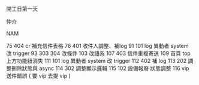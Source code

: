 開工日第一天

仲介




NAM

75	404 cr 補充信件表格
76	401 收件人調整、補log
91	101 log 異動者 system 改 trigger
93	303 304 改條件
103	改語系
107	403 信件重複寄送
109	首頁 top 上方功能紐消失
111	101 log 異動者 system 改 trigger
112	402 補 log
113	202 調整刪除狀態與 async
114	302 調整顯示邏輯
115	102 設備報廢 狀態調整
116	vip 送件錯誤 ( 要 vip 去提 vip )
